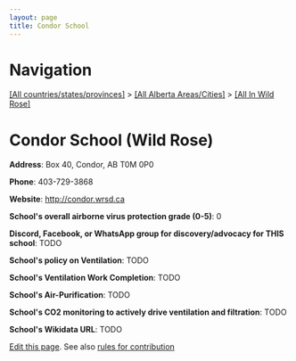 ```yaml
---
layout: page
title: Condor School
---
```

# Navigation

[[All countries/states/provinces]](../../..) > [[All Alberta Areas/Cities]](../..) > [[All In Wild Rose]](..)

# Condor School (Wild Rose)

**Address**: Box 40, Condor, AB T0M 0P0

**Phone**: 403-729-3868

**Website**: <http://condor.wrsd.ca>

**School's overall airborne virus protection grade (0-5)**: 0

**Discord, Facebook, or WhatsApp group for discovery/advocacy for THIS school**: TODO

**School's policy on Ventilation**: TODO

**School's Ventilation Work Completion**: TODO

**School's Air-Purification**: TODO

**School's CO2 monitoring to actively drive ventilation and filtration**: TODO

**School's Wikidata URL**: TODO


[Edit this page](https://github.com/ventilate-schools/AB/edit/main/./Wild_Rose/Condor_School.md). See also [rules for contribution](../../../contribution-rules/)